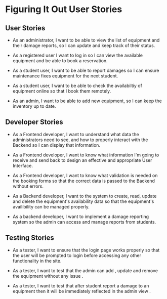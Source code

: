 # Figuring It Out User Stories

## User Stories
- As an administrator, I want to be able to view the list of equipment and their damage reports, so I can update and keep track of their status.

- As a registered user I want to log in so I can view the available equipment and be able to book a reservation.

- As a student user, I want to be able to report damages so I can ensure maintenance fixes equipment for the next student.

- As a student user, I want to be able to check the availabiltiy of equipment online so that I book them remotely.

- As an admin, I want to be able to add new equipment, so I can keep the inventory up to date.


## Developer Stories
- As a Frontend developer, I want to understand what data the administrators need to see, and how to properly interact with the Backend so I can display that information.

- As a Frontend developer, I want to know what information I'm going to receive and send back to design an effective and appropriate User Interface.

- As a Frontend developer, I want to know what validation is needed on the booking forms so that the correct data is passed to the Backend without errors.

- As a Backend developer, I want to the system to create, read, update and delete the equipment's availability data so that the equipment's availibility can be managed properly.

- As a backend developer, I want to implement a damage reporting system so the admin can access and manage reports from students.


## Testing Stories
- As a tester, I want to ensure that the login page works properly so that the user will be prompted to login before accessing any other functionality in the site.

- As a  tester, I want to test that the admin can add , update and remove the equipment without any issue .

- As a tester, I want to test that after student report a damage to an equipment then it will be immediately reflected in the admin view . 